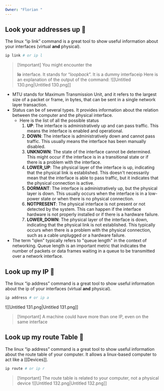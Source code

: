 ```yaml
---
Owner: "Florian "
---
```

## Look your addresses up 👀
The linux “ip link” command is a great tool to show useful information about your interfaces (virtual **and** physical).
```Bash
ip link # or ip l
```

> [!important] You might encounter the
> 
> **lo** interface. It stands for “_loopback_”. It is a dummy interfaceip
Here is an explanation of the output of the command:
![[Untitled 130.png|Untitled 130.png]]
- MTU stands for Maximum Transmission Unit, and it refers to the largest size of a packet or frame, in bytes, that can be sent in a single network layer transaction.
- Status can be of several types. It provides information about the relation between the computer and the physical interface.
    - Here is the list of all the possible status
        1. **UP**: The interface is administratively up and can pass traffic. This means the interface is enabled and operational.
        2. **DOWN**: The interface is administratively down and cannot pass traffic. This usually means the interface has been manually disabled.
        3. **UNKNOWN**: The state of the interface cannot be determined. This might occur if the interface is in a transitional state or if there is a problem with the interface.
        4. **LOWER_UP**: The physical layer of the interface is up, indicating that the physical link is established. This doesn't necessarily mean that the interface is able to pass traffic, but it indicates that the physical connection is active.
        5. **DORMANT**: The interface is administratively up, but the physical layer is down. This usually occurs when the interface is in a low-power state or when there is no physical connection.
        6. **NOTPRESENT**: The physical interface is not present or not detected by the system. This can happen if the interface hardware is not properly installed or if there is a hardware failure.
        7. **LOWER_DOWN**: The physical layer of the interface is down, indicating that the physical link is not established. This typically occurs when there is a problem with the physical connection, such as a cable unplugged or a hardware failure.
- The term "qlen" typically refers to "queue length" in the context of networking. Queue length is an important metric that indicates the number of packets or data frames waiting in a queue to be transmitted over a network interface.
## Look up my IP 👀
The linux “ip address” command is a great tool to show useful information about the ip of your interfaces (virtual **and** physical).
```Bash
ip address # or ip a
```
![[Untitled 131.png|Untitled 131.png]]

> [!important] A machine could have more than one IP, even on the same interface
## Look up my route Table 👀
The linux “ip address” command is a great tool to show useful information about the route table of your computer. It allows a linux-based computer to act like a [[Devices]].
```Bash
ip route # or ip r
```

> [!important] The route table is related to your computer, not a physical device
![[Untitled 132.png|Untitled 132.png]]